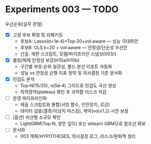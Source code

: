 # Experiments 003 — TODO

우선순위(실무 관점)
- [x] 고정 후보 확정 및 리패키징
  - 후보A: Lasso(α=1e‑4)+Top‑20+vol‑aware — 성능 극대화안
  - 후보B: OLS k=20 + vol‑aware — 안정성/단순성 우선안
  - 산출: 재현 스크립트, 모델/파이프라인 스냅샷(003/)
- [x] 롤링/체제 안정성 보강(H10a/H10b)
  - 구간별 부호·순위 일관성, 폴드 분산 리포트 자동화
  - 성능 vs 안정성 균형 지표 정의 및 의사결정 기준 문서화
- [x] 민감도 분석
  - Top‑N(15/25), α(5e‑4) 그리드로 민감도 곡선 생성
  - 최적영역(plateau) 확인 후 과적합 리스크 저감
- [ ] 운영 파이프라인화
  - 제출 스크립트와 통합(서빙 함수, 안전장치, 로깅)
  - 데이터 검증(결측/이상치 마스킹), 제약(vol≤1.2) 사전 보정
- [ ] (옵션) 비선형 소규모 확인
  - LightGBM(Top‑N, 얕은 깊이) 또는 sklearn GBM으로 참조선 확보
- [ ] 문서화
  - 003 계획/HYPOTHESES, 의사결정 로그, 리스크/완화책 정리

